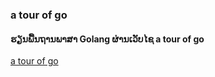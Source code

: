 ### a tour of go

#### ຮຽນພື້ນຖານພາສາ Golang ຜ່ານເວັບໄຊ a tour of go

[a tour of go](https://go-tour-th.appspot.com/welcome/1)
